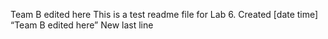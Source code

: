 Team B edited here
This is a test readme file for Lab 6.
Created [date time]
“Team B edited here”
New last line
